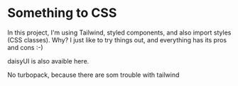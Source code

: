 # Something to CSS
In this project, I'm using Tailwind, styled components, and also import styles (CSS classes). Why?
I just like to try things out, and everything has its pros and cons :-)

daisyUI is also avaible here.

No turbopack, because there are som trouble with tailwind 